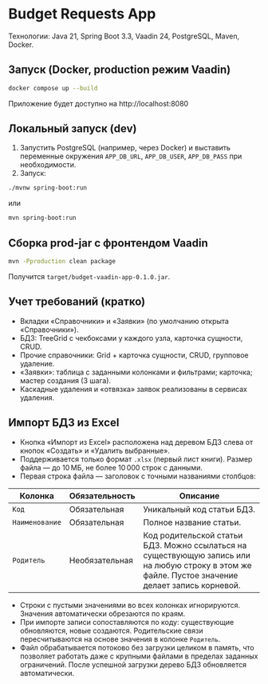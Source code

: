# Budget Requests App

Технологии: Java 21, Spring Boot 3.3, Vaadin 24, PostgreSQL, Maven, Docker.

## Запуск (Docker, production режим Vaadin)
```bash
docker compose up --build
```
Приложение будет доступно на http://localhost:8080

## Локальный запуск (dev)
1) Запустить PostgreSQL (например, через Docker) и выставить переменные окружения `APP_DB_URL`, `APP_DB_USER`, `APP_DB_PASS` при необходимости.
2) Запуск:
```bash
./mvnw spring-boot:run
```
или
```bash
mvn spring-boot:run
```

## Сборка prod-jar c фронтендом Vaadin
```bash
mvn -Pproduction clean package
```
Получится `target/budget-vaadin-app-0.1.0.jar`.

## Учет требований (кратко)
- Вкладки «Справочники» и «Заявки» (по умолчанию открыта «Справочники»).
- БДЗ: TreeGrid c чекбоксами у каждого узла, карточка сущности, CRUD.
- Прочие справочники: Grid + карточка сущности, CRUD, групповое удаление.
- «Заявки»: таблица с заданными колонками и фильтрами; карточка; мастер создания (3 шага).
- Каскадные удаления и «отвязка» заявок реализованы в сервисах удаления.

## Импорт БДЗ из Excel
- Кнопка «Импорт из Excel» расположена над деревом БДЗ слева от кнопок «Создать» и «Удалить выбранные».
- Поддерживается только формат `.xlsx` (первый лист книги). Размер файла — до 10 МБ, не более 10 000 строк с данными.
- Первая строка файла — заголовок с точными названиями столбцов:

| Колонка     | Обязательность | Описание |
|-------------|----------------|----------|
| `Код`       | Обязательная   | Уникальный код статьи БДЗ. |
| `Наименование` | Обязательная | Полное название статьи. |
| `Родитель`  | Необязательная | Код родительской статьи БДЗ. Можно ссылаться на существующую запись или на любую строку в этом же файле. Пустое значение делает запись корневой. |

- Строки с пустыми значениями во всех колонках игнорируются. Значения автоматически обрезаются по краям.
- При импорте записи сопоставляются по коду: существующие обновляются, новые создаются. Родительские связи пересчитываются на основе значения в колонке `Родитель`.
- Файл обрабатывается потоково без загрузки целиком в память, что позволяет работать даже с крупными файлами в пределах заданных ограничений. После успешной загрузки дерево БДЗ обновляется автоматически.
